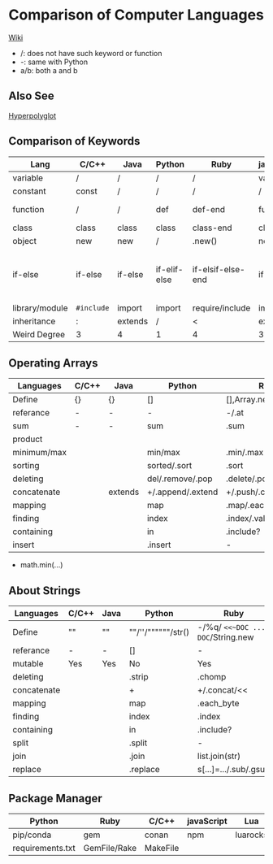 # Comparison of Computer Languages

[Wiki](https://en.wikipedia.org/wiki/Comparison_of_programming_languages_(syntax))

* /: does not have such keyword or function
* -: same with Python
* a/b: both a and b

## Also See
[Hyperpolyglot](http://hyperpolyglot.org/)

## Comparison of Keywords

| Lang           | C/C++      | Java    | Python       | Ruby              | javaScript | go      | swift   | scala   | php             | julia              | lua | nim |
| -------------- | ---------- | ------- | ------------ | ----------------- | ---------- | ------- | ------- | ------- | --------------- | ------------------ | -------------- | ---|
| variable       | /         | /      | /           | /                | var/let    | var     | var     | var     | /              | /                 | / | var |
| constant       | const      | /      | /           | /                | /         | const   | let     | val     | define          | /                 | / | const |
| function       | /         | /      | def          | def-end           | function   | func    | func    | def     | function        | function-end       | function | func/proc |
| class          | class      | class   | class        | class-end         | class      | /      | class   | class   | class           | /                 | / | type/object |
| object         | new        | new     | /           | .new()            | new        | /      | /      | new     | new             | /                 | / | /|
| if-else        | if-else    | if-else | if-elif-else | if-elsif-else-end | if-else    | if-else | if-else | if-else | if-elseif-else  | if-elseif-else-end | if-then-elseif-else-end | if-elif-else|
| library/module | `#include` | import  | import       | require/include   | import     | import  | import  | import  | include/require | import/using       | require | import |
| inheritance    | :          | extends | /           | <                 | extends    | /      | :       | extends | extends         |                    |  | |
| Weird Degree   | 3          | 4       | 1            | 4                | 3          | 5       | 2       | 3       | 5               | 4                  | 3 | 3 |



## Operating Arrays

| Languages   | C/C++ | Java    | Python            | Ruby                    | javaScript    | go   | swift         | scala | php  | julia         | Lua           | Nim|
| ----------- | ----- | ------- | ----------------- | ----------------------- | ------------- | ---- | ------------- | ----- | ---- | ------------- | ------------- | --- |
| Define      | {}    | {}      | []                | [],Array.new,Array[]    | [],Array()    | var  | var           |       |      | [],Array{}    | {}            | [] |
| referance   | -     | -       | -                 | -/.at                   | -             | -    | -             | -     | -    | -/getindex    | []            |-|
| sum         | -     | -       | sum               | .sum                    | -             | -    | -             | -     | -    | -             |               | - |
| product     |       |         |                   |                         |               |      |               |       |      | prod          |               | |
| minimum/max |       |         | min/max           | .min/.max               | -             | -    | -             | -     | -    | -             | *math.min/max | |
| sorting     |       |         | sorted/.sort      | .sort                   | .sort         |      |               |       |      | sort          | table.sort    | |
| deleting    |       |         | del/.remove/.pop  | .delete/.pop/.delete_at | .pop/.shift   |      | .remove(,at:) |       |      |               | table.remove  | .delete/.pop|
| concatenate |       | extends | +/.append/.extend | +/.push/.concat/<<      | .push/.concat |      |               |       |      | cat/vcat/hcat | table.concat  | .add |
| mapping     |       |         | map               | .map/.each              | .map          |      |               |       |      | map           |               | .map |
| finding     |       |         | index         | .index/.values_at       |           |      |               |       |      |               |               | |
| containing  |       |         | in                | .include?               |               |      |               |       |      | in            |               |  in |
| insert      |       |         | .insert           | -                       |               |      | .insert(,at:) |       |      |               | table.insert  | .insert |

* math.min(...)

## About Strings

| Languages   | C/C++ | Java    | Python           | Ruby                    | javaScript    | Swift | Julia | Lua |
| ----------- | ----- | ------- | ---------------- | ----------------------- | ------------- | ---- | ----- | ----------- |
| Define      | "" | "" | ""/''/""""""/str() | -/%q/ `<<~DOC ... DOC`/String.new | -/String.new() | -/String() | - | ""/''/[[]] |
| referance  | -     | -       | []               | -                   | -             | [Index] | - | string.sub |
| mutable | Yes  | Yes    | No |Yes|No| Yes | No | No |
| deleting    |       |         | .strip | .chomp |    |  |  |  |
| concatenate |       |  | +                | +/.concat/<< | - | +/.append | */string | .. |
| mapping     |       |         | map              | .each_byte           |                |  |  |  |
| finding     |       |         | index            | .index       | .search |  | findnext | string.find |
| containing  |       |         | in               | .include?               | - |  | occursin |  |
| split | | | .split | - | - |  |  |  |
| join | | | .join | list.join(str) | list.join(str) |  | join |  |
| replace | | | .replace | s[...]=.../.sub/.gsub | - | | replace | string.gsub |



## Package Manager

| Python           | Ruby    | C/C++    | javaScript | Lua      | Julia | Haskell         | R                  | Java  | Swift | nim|
| ---------------- | ------- | -------- | ---------- | -------- | ----- | --------------- | ------------------ | ----- | ----- |---|
| pip/conda        | gem     | conan    | npm        | luarocks | Pkg   | Cabal/stock/nix | install.packages() | maven | spm   |nimble|
| requirements.txt | GemFile/Rake | MakeFile |            |          |       |                 |                    |       |       | |

